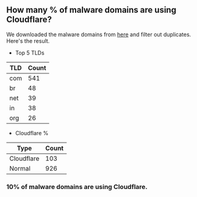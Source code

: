 ## How many % of malware domains are using Cloudflare?


We downloaded the malware domains from [here](https://urlhaus.abuse.ch) and filter out duplicates.
Here's the result.


[//]: # (start replacement)


- Top 5 TLDs

| TLD | Count |
| --- | --- |
| com | 541 |
| br | 48 |
| net | 39 |
| in | 38 |
| org | 26 |


- Cloudflare %

| Type | Count |
| --- | --- |
| Cloudflare | 103 |
| Normal | 926 |


### 10% of malware domains are using Cloudflare.